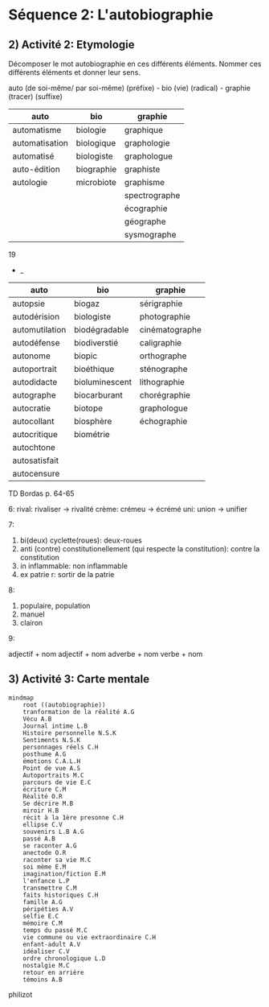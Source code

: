 # Séquence 2: L'autobiographie
## 2) Activité 2: Etymologie

Décomposer le mot autobiographie en ces différents éléments. Nommer ces différents éléments et donner leur sens.

auto (de soi-même/ par soi-même) (préfixe) - bio (vie) (radical) - graphie (tracer) (suffixe)

| auto           | bio         | graphie       |
|----------------|-------------|---------------|
| automatisme    | biologie    | graphique     |
| automatisation | biologique  | graphologie   |
| automatisé     | biologiste  | graphologue   |
| auto-édition   | biographie  | graphiste     |
| autologie      | microbiote  | graphisme     |
|                |             | spectrographe |
|                |             | écographie    |
|                |             | géographe     |
|                |             | sysmographe   |

19

+ _

| auto | bio | graphie |
|------|-----|---------|
| autopsie | biogaz | sérigraphie |
| autodérision | biologiste | photographie |
| automutilation | biodégradable | cinématographe |
| autodéfense | biodiverstié | caligraphie |
| autonome | biopic | orthographe |
| autoportrait | bioéthique | sténographe |
| autodidacte | bioluminescent | lithographie |
| autographe | biocarburant | chorégraphie |
| autocratie | biotope | graphologue |
| autocollant | biosphère | échographie |
| autocritique | biométrie | |
| autochtone | | |
| autosatisfait | | |
| autocensure | | |

TD Bordas p. 64-65

6:
rival: rivaliser -> rivalité
crème: crémeu -> écrémé
uni: union -> unifier

7:

1. bi(deux) cyclette(roues): deux-roues
2. anti (contre) constitutionellement (qui respecte la constitution): contre la constitution
3. in inflammable: non inflammable
4. ex patrie r: sortir de la patrie

8:

1. populaire, population
2. manuel
3. clairon

9: 

adjectif + nom
adjectif + nom
adverbe + nom
verbe + nom



## 3) Activité 3: Carte mentale

```mermaid
mindmap
	root ((autobiographie))
	tranformation de la réalité A.G
	Vécu A.B
	Journal intime L.B
	Histoire personnelle N.S.K 
	Sentiments N.S.K
	personnages réels C.H
	posthume A.G
	émotions C.A.L.H
	Point de vue A.S
	Autoportraits M.C
	parcours de vie E.C
	écriture C.M
	Réalité O.R
	Se décrire M.B
	miroir H.B
	récit à la 1ère presonne C.H
	ellipse C.V
	souvenirs L.B A.G
	passé A.B
	se raconter A.G
	anectode O.R
	raconter sa vie M.C
	soi mème E.M
	imagination/fiction E.M
	l'enfance L.P
	transmettre C.M
	faits historiques C.H
	famille A.G
	péripéties A.V
	selfie E.C
	mémoire C.M
	temps du passé M.C
	vie commune ou vie extraordinaire C.H
	enfant-adult A.V
	idéaliser C.V
	ordre chronologique L.D
	nostalgie M.C
	retour en arrière 
	témoins A.B
```
philizot

